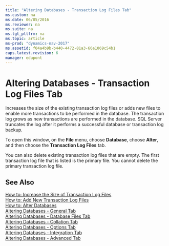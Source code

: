 ```yaml
---
title: "Altering Databases - Transaction Log Files Tab"
ms.custom: na
ms.date: 06/05/2016
ms.reviewer: na
ms.suite: na
ms.tgt_pltfrm: na
ms.topic: article
ms-prod: "dynamics-nav-2017"
ms.assetid: f04a4b9b-b440-4472-81a3-66a1069c54b1
caps.latest.revision: 6
manager: edupont
---
```

# Altering Databases - Transaction Log Files Tab
Increases the size of the existing transaction log files or adds new files to enable more transactions to be performed in the database. The transaction log grows as new transactions are performed in the database. SQL Server truncates the log after it performs a successful database or transaction log backup.  
  
 To open this window, on the **File** menu, choose **Database**, choose **Alter**, and then choose the **Transaction Log Files** tab.  
  
 You can also delete existing transaction log files that are empty. The first transaction log file that is listed is the primary file. You cannot delete the primary transaction log file.  
  
## See Also  
 [How to: Increase the Size of Transaction Log Files](../Topic/How%20to:%20Increase%20the%20Size%20of%20Transaction%20Log%20Files.md)   
 [How to: Add New Transaction Log Files](../Topic/How%20to:%20Add%20New%20Transaction%20Log%20Files.md)   
 [How to: Alter Databases](../Topic/How%20to:%20Alter%20Databases.md)   
 [Altering Databases \- General Tab](Altering-Databases---General-Tab.md)   
 [Altering Databases \- Database Files Tab](Altering-Databases---Database-Files-Tab.md)   
 [Altering Databases \- Collation Tab](Altering-Databases---Collation-Tab.md)   
 [Altering Databases \- Options Tab](Altering-Databases---Options-Tab.md)   
 [Altering Databases \- Integration Tab](Altering-Databases---Integration-Tab.md)   
 [Altering Databases \- Advanced Tab](Altering-Databases---Advanced-Tab.md)